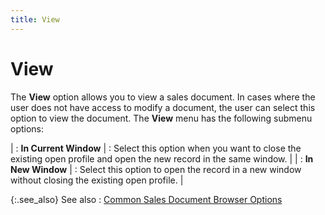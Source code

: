 ```yaml
---
title: View
---
```


# View


The **View** option allows you to  view a sales document. In cases where the user does not have access to  modify a document, the user can select this option to view the document.  The **View** menu has the following  submenu options:


| : **In Current Window** | : Select this option when you want to close the existing  open profile and open the new record in the same window. |
| : **In New Window** | : Select this option to open the record in a new window  without closing the existing open profile. |



{:.see_also}
See also
: [Common  Sales Document Browser Options]({{site.sp_baseurl}}/sales-docs/browser/cmn-opts/sales_document_browser_options_contents.html)
